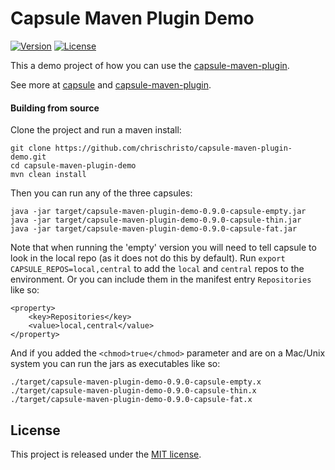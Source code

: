 Capsule Maven Plugin Demo
=========================

[![Version](http://img.shields.io/badge/version-0.9.0-blue.svg?style=flat)](https://github.com/chrischristo/capsule-maven-plugin-demo/releases)
[![License](http://img.shields.io/badge/license-MIT-blue.svg?style=flat)](http://opensource.org/licenses/MIT)

This a demo project of how you can use the [capsule-maven-plugin](https://github.com/chrischristo/capsule-maven-plugin).

See more at [capsule](https://github.com/puniverse/capsule) and [capsule-maven-plugin](https://github.com/chrischristo/capsule-maven-plugin).

#### Building from source
Clone the project and run a maven install:

```
git clone https://github.com/chrischristo/capsule-maven-plugin-demo.git
cd capsule-maven-plugin-demo
mvn clean install
```

Then you can run any of the three capsules:

```
java -jar target/capsule-maven-plugin-demo-0.9.0-capsule-empty.jar
java -jar target/capsule-maven-plugin-demo-0.9.0-capsule-thin.jar
java -jar target/capsule-maven-plugin-demo-0.9.0-capsule-fat.jar
```

Note that when running the 'empty' version you will need to tell capsule to look in the local repo (as it does not do this by default).
Run `export CAPSULE_REPOS=local,central` to add the `local` and `central` repos to the environment. Or you can include them in the manifest entry `Repositories` like so:

```
<property>
	<key>Repositories</key>
	<value>local,central</value>
</property>
```

And if you added the `<chmod>true</chmod>` parameter and are on a Mac/Unix system you can run the jars as executables like so:

```
./target/capsule-maven-plugin-demo-0.9.0-capsule-empty.x
./target/capsule-maven-plugin-demo-0.9.0-capsule-thin.x
./target/capsule-maven-plugin-demo-0.9.0-capsule-fat.x
```

## License

This project is released under the [MIT license](http://opensource.org/licenses/MIT).
